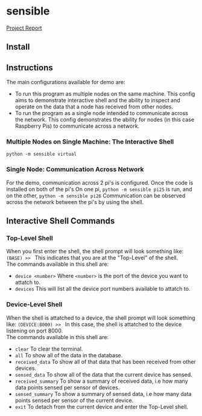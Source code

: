 # sensible
[Project Report](./Report.pdf)

## Install

## Instructions
The main configurations available for demo are:
- To run this program as multiple nodes on the same machine. This config aims to demonstrate interactive shell and the ability to inspect and operate on the data that a node has received from other nodes.
- To run the program as a single node intended to communicate across the network. This config demonstrates the ability for nodes (in this case Raspberry Pis) to communicate across a network.

### Multiple Nodes on Single Machine: The Interactive Shell
```python -m sensible virtual```
### Single Node: Communication Across Network
For the demo, communication across 2 pi's is configured.
Once the code is installed on both of the pi's
On one pi, 
```python -m sensible pi25```
is run, and on the other,
```python -m sensible pi26```
Communication can be observed across the network between the pi's by using the shell.
## Interactive Shell Commands
### Top-Level Shell
When you first enter the shell, the shell prompt will look
something like:
```(BASE) >> ```
This indicates that you are at the "Top-Level" of the shell.  
The commands available in this shell are:
- `device <number>` Where `<number>` is the port of the device you want to attatch to.
- `devices` This will list all the device port numbers available to attatch to.

### Device-Level Shell
When the shell is attatched to a device, the shell prompt will look
something like:
```(DEVICE:8000) >> ```
In this case, the shell is attatched to the device listening on port 8000.  
The commands available in this shell are:
- `clear` To clear the terminal.
- `all` To show all of the data in the database.
- `received_data` To show all of that data that has been received from other devices.
- `sensed_data` To show all of the data that the current device has sensed.
- `received_summary` To show a summary of received data, i.e how many data points sensed per sensor of devices.
- `sensed_summary` To show a summary of sensed data, i.e how many data points sensed per sensor of the current device.
- `exit` To detach from the current device and enter the Top-Level shell.

